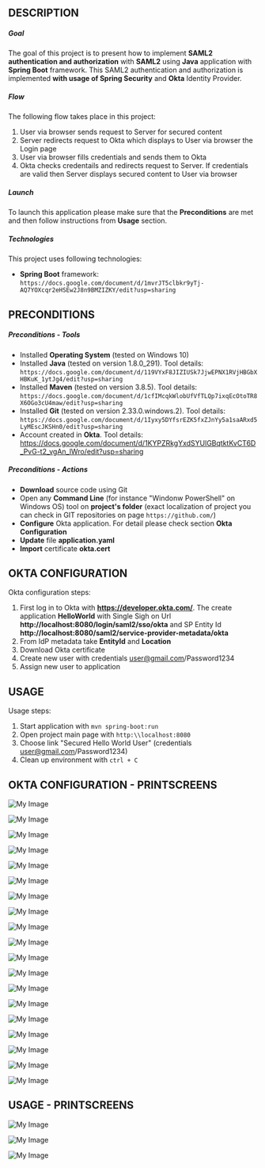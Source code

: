 DESCRIPTION
-----------

##### Goal
The goal of this project is to present how to implement **SAML2 authentication and authorization** with **SAML2** using **Java** application with **Spring Boot** framework. This SAML2 authentication and authorization is implemented **with usage of Spring Security** and **Okta** Identity Provider.

##### Flow
The following flow takes place in this project:
1. User via browser sends request to Server for secured content
1. Server redirects request to Okta which displays to User via browser the Login page
1. User via browser fills credentials and sends them to Okta
1. Okta checks credentails and redirects request to Server. If credentials are valid then Server displays secured content to User via browser

##### Launch
To launch this application please make sure that the **Preconditions** are met and then follow instructions from **Usage** section.

##### Technologies
This project uses following technologies:
* **Spring Boot** framework: `https://docs.google.com/document/d/1mvrJT5clbkr9yTj-AQ7YOXcqr2eHSEw2J8n9BMZIZKY/edit?usp=sharing`


PRECONDITIONS
-------------

##### Preconditions - Tools
* Installed **Operating System** (tested on Windows 10)
* Installed **Java** (tested on version 1.8.0_291). Tool details: `https://docs.google.com/document/d/119VYxF8JIZIUSk7JjwEPNX1RVjHBGbXHBKuK_1ytJg4/edit?usp=sharing`
* Installed **Maven** (tested on version 3.8.5). Tool details: `https://docs.google.com/document/d/1cfIMcqkWlobUfVfTLQp7ixqEcOtoTR8X6OGo3cU4maw/edit?usp=sharing`
* Installed **Git** (tested on version 2.33.0.windows.2). Tool details: `https://docs.google.com/document/d/1Iyxy5DYfsrEZK5fxZJnYy5a1saARxd5LyMEscJKSHn0/edit?usp=sharing`
* Account created in **Okta**. Tool details: https://docs.google.com/document/d/1KYPZRkgYxdSYUlGBqtktKvCT6D_PvG-t2_vgAn_lWro/edit?usp=sharing

##### Preconditions - Actions
* **Download** source code using Git 
* Open any **Command Line** (for instance "Windonw PowerShell" on Windows OS) tool on **project's folder** (exact localization of project you can check in GIT repositories on page `https://github.com/`)
* **Configure** Okta application. For detail please check section **Okta Configuration**
* **Update** file **application.yaml**
* **Import** certificate **okta.cert**


OKTA CONFIGURATION
------------------

Okta configuration steps:
1. First log in to Okta with **https://developer.okta.com/**. The create application **HelloWorld** with Single Sigh on Url **http://localhost:8080/login/saml2/sso/okta** and SP Entity Id **http://localhost:8080/saml2/service-provider-metadata/okta**
1. From IdP metadata take **EntityId** and **Location**
1. Download Okta certificate
1. Create new user with credentials user@gmail.com/Password1234
1. Assign new user to application


USAGE
-----

Usage steps:
1. Start application with `mvn spring-boot:run`
1. Open project main page with `http:\\localhost:8080`
1. Choose link "Secured Hello World User" (credentials user@gmail.com/Password1234)
1. Clean up environment with `ctrl + C`


OKTA CONFIGURATION - PRINTSCREENS
---------------------------------

![My Image](image-1.png)

![My Image](image-2.png)

![My Image](image-3.png)

![My Image](image-4.png)

![My Image](image-5.png)

![My Image](image-6.png)

![My Image](image-7.png)

![My Image](image-8.png)

![My Image](image-9.png)

![My Image](image-10.png)

![My Image](image-11.png)

![My Image](image-12.png)

![My Image](image-13.png)

![My Image](image-14.png)

![My Image](image-15.png)

![My Image](image-16.png)

![My Image](image-17.png)

![My Image](image-18.png)

![My Image](image-19.png)


USAGE - PRINTSCREENS
--------------------

![My Image](localhost-1.png)

![My Image](localhost-2.png)

![My Image](localhost-3.png)